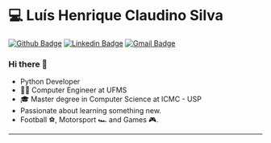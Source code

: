 # 💻 Luís Henrique Claudino Silva
[![Github Badge](https://img.shields.io/badge/-Github-000?style=flat-square&logo=Github&logoColor=white&link=https://github.com/luishclaudino)](https://github.com/luishclaudino)
[![Linkedin Badge](https://img.shields.io/badge/-LinkedIn-blue?style=flat-square&logo=Linkedin&logoColor=white&link=https://www.linkedin.com/in/luishclaudino/)](https://www.linkedin.com/in/luishclaudino/)
[![Gmail Badge](https://img.shields.io/badge/-Gmail-c14438?style=flat-square&logo=Gmail&logoColor=white&link=mailto:lhcs10@gmail.com)](mailto:lhcs10@gmail.com)
### Hi there 👋
- Python Developer
- 👨‍💻 Computer Engineer at UFMS
- 🎓 Master degree in Computer Science at ICMC - USP
- Passionate about learning something new.
- Football ⚽, Motorsport 🏎️ and Games 🎮.

---

<!--
**luishclaudino/luishclaudino** is a ✨ _special_ ✨ repository because its `README.md` (this file) appears on your GitHub profile.

Here are some ideas to get you started:

- 🔭 I’m currently working on ...
- 🌱 I’m currently learning ...
- 👯 I’m looking to collaborate on ...
- 🤔 I’m looking for help with ...
- 💬 Ask me about ...
- 📫 How to reach me: ...
- 😄 Pronouns: ...
- ⚡ Fun fact: ...
-->
